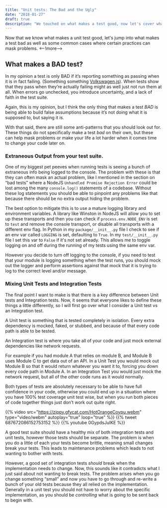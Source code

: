 ```yaml
---
title: "Unit tests: The Bad and the Ugly"
date: "2018-01-27"
draft: true
description: "We touched on what makes a test good, now let's cover what makes a test bad or ugly."
---
```

Now that we know what makes a unit test good, let's jump into what makes a test bad as well as some common cases where certain practices can mask problems.
<--!more-->

## What makes a BAD test?
In my opinion a test is only BAD if it’s reporting something as passing when it is in fact failing. (Something something [Volkswagen.js](https://github.com/auchenberg/volkswagen)). When tests show that they pass when they’re actually failing might as well just not run them at all. When errors go unchecked, you introduce uncertainty, and a lack of faith in the test suite.

Again, this is my opinion, but I think the only thing that makes a test _BAD_ is being able to build false assumptions because it’s not doing what it is supposed to, but saying it is.

With that said, there are still some anti-patterns that you should look out for. These things do not specifically make a test _bad_ on their own, but these can help mask problems or make your life a lot harder when it comes time to change your code later on.

### Extraneous Output from your test suite.
One of my biggest pet peeves when running tests is seeing a bunch of extraneous info being logged to the console. The problem with these is that they can often mask an actual problem, like I mentioned in the section on “bad tests” where a NodeJS `Unhandled Promise Rejection Error` could be lost among the many `console.log()` statements of a codebase. Without these log statements you should be able to pinpoint any problems like that because there should be no extra output hiding the problem.

The best option to mitigate this is to use a mature logging library and environment variables. A library like Winston in NodeJS will allow you to set up these transports and then you can check if `process.env.NODE_ENV` is set to `test` and remove the console transport, or disable all transports with a different env flag. In Python in my `package/__init__.py` file I check to see if an env var called `LOGGING` is set, defaulting to `True`. In my `test/__init__.py` file I set this var to `False` if it's not set already. This allows me to toggle logging on and off during the running of my tests using the same env var.

However you decide to turn off logging to the console, if you need to test that your module is logging something when the test runs, you should mock out the logger and perform assertions against that mock that it is trying to log to the correct level and/or message.

### Mixing Unit Tests and Integration Tests
The final point I want to make is that there is a key difference between Unit tests and Integration tests. Now, it seems that everyone likes to define these things a little differently, so I will first go over what I consider a Unit test vs an Integration test.

A Unit test is something that is tested completely in isolation. Every extra dependency is mocked, faked, or stubbed, and because of that every code path is able to be tested.

An Integration test is where you take all of your code and just mock external dependencies like network requests.

For example if you had module A that relies on module B, and Module B uses Module C to get data out of an API. In a Unit Test you would mock out Module B so that it would return whatever you want it to, forcing you down every code path in Module A.  In an Integration Test you would just mock the network request, but all of the other code runs as it would normally.

Both types of tests are absolutely necessary to be able to have full confidence in your code, otherwise you could end up in a situation where you have 100% test coverage unit test wise, but when you run both pieces of code together things just don’t work out quite right.

{{% video src="https://zippy.gfycat.com/HotOrangeCoypu.webm" type="video/webm" autoplay="true" loop="true" %}}
{{% tweet 687672086152753152 %}}
{{% youtube 0GypdsJulKE %}}

A good test suite should have a healthy mix of both integration tests and unit tests, however those tests should be separate. The problem is when you do a little of each your tests become brittle, meaning small changes break your tests. This leads to maintenance problems which leads to not wanting to bother with tests.

However, a good set of integration tests _should_ break when the implementation needs to change. Now, this sounds like it contradicts what I just said about not wanting to break tests. The problem arises when you go change something “small” and now you have to go through and re-write a bunch of your old tests because they all relied on the implementation. Generally in a unit test you should not have to worry about the specific implementation, as you should be *controlling* what is going to be sent back to begin with.
